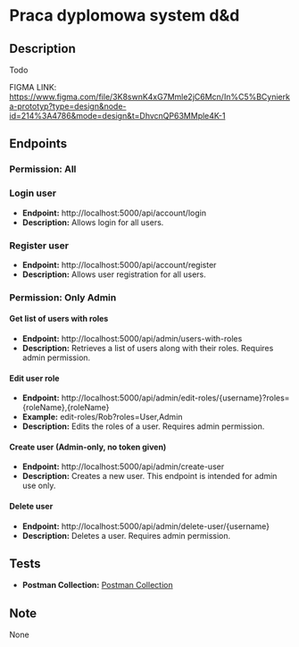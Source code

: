 # Praca dyplomowa system d&d

## Description
Todo

FIGMA LINK: https://www.figma.com/file/3K8swnK4xG7Mmle2jC6Mcn/In%C5%BCynierka-prototyp?type=design&node-id=214%3A4786&mode=design&t=DhvcnQP63MMple4K-1

## Endpoints

### Permission: All

### Login user
- **Endpoint:** http://localhost:5000/api/account/login
- **Description:** Allows login for all users.

### Register user
- **Endpoint:** http://localhost:5000/api/account/register
- **Description:** Allows user registration for all users.

### Permission: Only Admin

#### Get list of users with roles
- **Endpoint:** http://localhost:5000/api/admin/users-with-roles
- **Description:** Retrieves a list of users along with their roles. Requires admin permission.

#### Edit user role
- **Endpoint:** http://localhost:5000/api/admin/edit-roles/{username}?roles={roleName},{roleName}
- **Example:** edit-roles/Rob?roles=User,Admin
- **Description:** Edits the roles of a user. Requires admin permission.

#### Create user (Admin-only, no token given)
- **Endpoint:** http://localhost:5000/api/admin/create-user
- **Description:** Creates a new user. This endpoint is intended for admin use only.

#### Delete user
- **Endpoint:** http://localhost:5000/api/admin/delete-user/{username}
- **Description:** Deletes a user. Requires admin permission.

## Tests
- **Postman Collection:** [Postman Collection](https://github.com/BrainTireFire/Praca-dyplomowa/tree/main/Resource)

## Note
None
